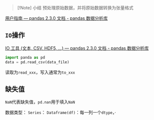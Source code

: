 >[!Note] 小结
>预处理原始数据，并将原始数据转换为张量格式

[用户指南 — pandas 2.3.0 文档 - pandas 数据分析库](https://pandas.ac.cn/docs/user_guide/index.html)

## `IO`操作
[IO 工具 (文本, CSV, HDF5, …) — pandas 2.3.0 文档 - pandas 数据分析库](https://pandas.ac.cn/docs/user_guide/io.html)
```Python 
import panda as pd
data = pd.read_csv(data_file)
```
读取为`read_xxx`，写入通常为`to_xxx`

## 缺失值
`NaN`代表缺失值，`pd.nan`用于填入`NaN`

数据类型：
`Series`：
`Dataframe(df)`：每一列一个`dtype`，·
